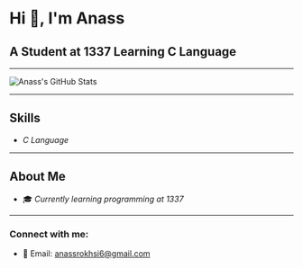 # Hi 👋, I'm Anass  
## A Student at 1337 Learning C Language  

---

![Anass's GitHub Stats](https://github-readme-stats.vercel.app/api?username=anass1337&show_icons=true&theme=dark)

---

## Skills  
- *C Language*  

---

## About Me  
- 🎓 *Currently learning programming at 1337*    

---

### Connect with me:  
- 📧 Email: [anassrokhsi6@gmail.com](mailto:your-email@example.com)
